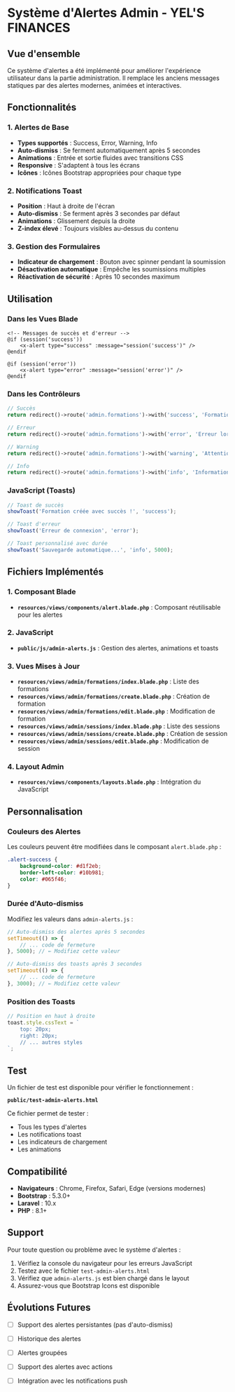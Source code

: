 # Système d'Alertes Admin - YEL'S FINANCES

## Vue d'ensemble

Ce système d'alertes a été implémenté pour améliorer l'expérience utilisateur dans la partie administration. Il remplace les anciens messages statiques par des alertes modernes, animées et interactives.

## Fonctionnalités

### 1. Alertes de Base
- **Types supportés** : Success, Error, Warning, Info
- **Auto-dismiss** : Se ferment automatiquement après 5 secondes
- **Animations** : Entrée et sortie fluides avec transitions CSS
- **Responsive** : S'adaptent à tous les écrans
- **Icônes** : Icônes Bootstrap appropriées pour chaque type

### 2. Notifications Toast
- **Position** : Haut à droite de l'écran
- **Auto-dismiss** : Se ferment après 3 secondes par défaut
- **Animations** : Glissement depuis la droite
- **Z-index élevé** : Toujours visibles au-dessus du contenu

### 3. Gestion des Formulaires
- **Indicateur de chargement** : Bouton avec spinner pendant la soumission
- **Désactivation automatique** : Empêche les soumissions multiples
- **Réactivation de sécurité** : Après 10 secondes maximum

## Utilisation

### Dans les Vues Blade

```blade
<!-- Messages de succès et d'erreur -->
@if (session('success'))
    <x-alert type="success" :message="session('success')" />
@endif

@if (session('error'))
    <x-alert type="error" :message="session('error')" />
@endif
```

### Dans les Contrôleurs

```php
// Succès
return redirect()->route('admin.formations')->with('success', 'Formation créée avec succès.');

// Erreur
return redirect()->route('admin.formations')->with('error', 'Erreur lors de la création de la formation.');

// Warning
return redirect()->route('admin.formations')->with('warning', 'Attention : certains champs sont manquants.');

// Info
return redirect()->route('admin.formations')->with('info', 'Information : maintenance prévue ce soir.');
```

### JavaScript (Toasts)

```javascript
// Toast de succès
showToast('Formation créée avec succès !', 'success');

// Toast d'erreur
showToast('Erreur de connexion', 'error');

// Toast personnalisé avec durée
showToast('Sauvegarde automatique...', 'info', 5000);
```

## Fichiers Implémentés

### 1. Composant Blade
- **`resources/views/components/alert.blade.php`** : Composant réutilisable pour les alertes

### 2. JavaScript
- **`public/js/admin-alerts.js`** : Gestion des alertes, animations et toasts

### 3. Vues Mises à Jour
- **`resources/views/admin/formations/index.blade.php`** : Liste des formations
- **`resources/views/admin/formations/create.blade.php`** : Création de formation
- **`resources/views/admin/formations/edit.blade.php`** : Modification de formation
- **`resources/views/admin/sessions/index.blade.php`** : Liste des sessions
- **`resources/views/admin/sessions/create.blade.php`** : Création de session
- **`resources/views/admin/sessions/edit.blade.php`** : Modification de session

### 4. Layout Admin
- **`resources/views/components/layouts.blade.php`** : Intégration du JavaScript

## Personnalisation

### Couleurs des Alertes

Les couleurs peuvent être modifiées dans le composant `alert.blade.php` :

```css
.alert-success {
    background-color: #d1f2eb;
    border-left-color: #10b981;
    color: #065f46;
}
```

### Durée d'Auto-dismiss

Modifiez les valeurs dans `admin-alerts.js` :

```javascript
// Auto-dismiss des alertes après 5 secondes
setTimeout(() => {
    // ... code de fermeture
}, 5000); // ← Modifiez cette valeur

// Auto-dismiss des toasts après 3 secondes
setTimeout(() => {
    // ... code de fermeture
}, 3000); // ← Modifiez cette valeur
```

### Position des Toasts

```javascript
// Position en haut à droite
toast.style.cssText = `
    top: 20px;
    right: 20px;
    // ... autres styles
`;
```

## Test

Un fichier de test est disponible pour vérifier le fonctionnement :

**`public/test-admin-alerts.html`**

Ce fichier permet de tester :
- Tous les types d'alertes
- Les notifications toast
- Les indicateurs de chargement
- Les animations

## Compatibilité

- **Navigateurs** : Chrome, Firefox, Safari, Edge (versions modernes)
- **Bootstrap** : 5.3.0+
- **Laravel** : 10.x
- **PHP** : 8.1+

## Support

Pour toute question ou problème avec le système d'alertes :

1. Vérifiez la console du navigateur pour les erreurs JavaScript
2. Testez avec le fichier `test-admin-alerts.html`
3. Vérifiez que `admin-alerts.js` est bien chargé dans le layout
4. Assurez-vous que Bootstrap Icons est disponible

## Évolutions Futures

- [ ] Support des alertes persistantes (pas d'auto-dismiss)
- [ ] Historique des alertes
- [ ] Alertes groupées
- [ ] Support des alertes avec actions
- [ ] Intégration avec les notifications push

